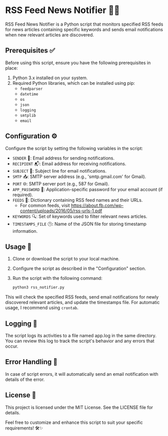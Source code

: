 # RSS Feed News Notifier 📰🚀

RSS Feed News Notifier is a Python script that monitors specified RSS feeds for news articles containing specific keywords and sends email notifications when new relevant articles are discovered.

## Prerequisites ✅

Before using this script, ensure you have the following prerequisites in place:

1. Python 3.x installed on your system.
2. Required Python libraries, which can be installed using pip:
   - `feedparser`
   - `datetime`
   - `os`
   - `json`
   - `logging`
   - `smtplib`
   - `email`

## Configuration ⚙️

Configure the script by setting the following variables in the script:

- `SENDER` 📧: Email address for sending notifications.
- `RECIPIENT` 📬: Email address for receiving notifications.
- `SUBJECT` 📨: Subject line for email notifications.
- `SMTP` 📤: SMTP server address (e.g., 'smtp.gmail.com' for Gmail).
- `PORT` 🌐: SMTP server port (e.g., 587 for Gmail).
- `APP_PASSWORD` 🔐: Application-specific password for your email account (if required).
- `FEEDS` 📡: Dictionary containing RSS feed names and their URLs.
    - For common feeds, visit https://about.fb.com/wp-content/uploads/2016/05/rss-urls-1.pdf
- `KEYWORDS` 🔍: Set of keywords used to filter relevant news articles.
- `TIMESTAMPS_FILE` 🕒: Name of the JSON file for storing timestamp information.

## Usage 🚀

1. Clone or download the script to your local machine.

2. Configure the script as described in the "Configuration" section.

3. Run the script with the following command:

   ```bash
   python3 rss_notifier.py

This will check the specified RSS feeds, send email notifications for newly discovered relevant articles, and update the timestamps file. For automatic usage, I recommend using `crontab`.

## Logging 📝

The script logs its activities to a file named app.log in the same directory. You can review this log to track the script's behavior and any errors that occur.

## Error Handling 🚨

In case of script errors, it will automatically send an email notification with details of the error.

## License 📜

This project is licensed under the MIT License. See the LICENSE file for details.

Feel free to customize and enhance this script to suit your specific requirements! 🛠️✨
